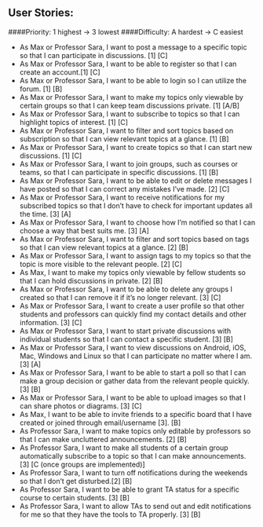 ## User Stories:

####Priority: 1 highest -> 3 lowest
####Difficulty: A hardest -> C easiest

* As Max or Professor Sara, I want to post a message to a specific topic so that I can participate in discussions. [1] [C]
* As Max or Professor Sara, I want to be able to register so that I can create an account.[1] [C]
* As Max or Professor Sara, I want to be able to login so I can utilize the forum. [1] [B]
* As Max or Professor Sara, I want to make my topics only viewable by certain groups so that I can keep team discussions private. [1] [A/B]
* As Max or Professor Sara, I want to subscribe to topics so that I can highlight topics of interest. [1] [C]
* As Max or Professor Sara, I want to filter and sort topics based on subscription so that I can view relevant topics at a glance. [1] [B]
* As Max or Professor Sara, I want to create topics so that I can start new discussions. [1] [C]
* As Max or Professor Sara, I want to join groups, such as courses or teams, so that I can participate in specific discussions. [1] [B]
* As Max or Professor Sara, I want to be able to edit or delete messages I have posted so that I can correct any mistakes I’ve made. [2] [C]
* As Max or Professor Sara, I want to receive notifications for my subscribed topics so that I don’t have to check for important updates all the time. [3] [A]
* As Max or Professor Sara, I want to choose how I’m notified so that I can choose a way that best suits me. [3] [A]
* As Max or Professor Sara, I want to filter and sort topics based on tags so that I can view relevant topics at a glance. [2] [B]
* As Max or Professor Sara, I want to assign tags to my topics so that the topic is more visible to the relevant people. [2] [C]
* As Max, I want to make my topics only viewable by fellow students so that I can hold discussions in private. [2] [B]
* As Max or Professor Sara, I want to be able to delete any groups I created so that I can remove it if it’s no longer relevant. [3] [C]
* As Max or Professor Sara, I want to create a user profile so that other students and professors can quickly find my contact details and other information. [3] [C]
* As Max or Professor Sara, I want to start private discussions with individual students so that I can contact a specific student. [3] [B]
* As Max or Professor Sara, I want to view discussions on Android, iOS, Mac, Windows and Linux so that I can participate no matter where I am. [3] [A]
* As Max or Professor Sara, I want to be able to start a poll so that I can make a group decision or gather data from the relevant people quickly. [3] [B]
* As Max or Professor Sara, I want to be able to upload images so that I can share photos or diagrams. [3] [C]
* As Max, I want to be able to invite friends to a specific board that I have created or joined through email/username [3]. [B]
* As Professor Sara, I want to make topics only editable by professors so that I can make uncluttered announcements. [2] [B]
* As Professor Sara, I want to make all students of a certain group automatically subscribe to a topic so that I can make announcements. [3] [C (once groups are implemented)]
* As Professor Sara, I want to turn off notifications during the weekends so that I don’t get disturbed.[2] [B]
* As Professor Sara, I want to be able to grant TA status for a specific course to certain students. [3] [B]
* As Professor Sara, I want to allow TAs to send out and edit notifications for me so that they have the tools to TA properly. [3] [B]
